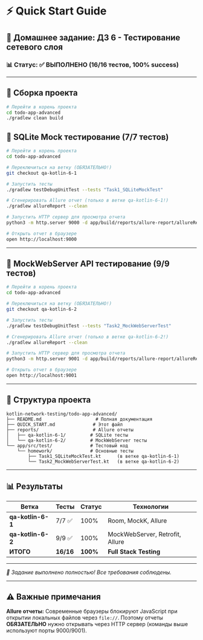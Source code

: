 # ⚡ Quick Start Guide

## 🎯 Домашнее задание: ДЗ 6 - Тестирование сетевого слоя

### 📊 Статус: ✅ ВЫПОЛНЕНО (16/16 тестов, 100% success)

---


## 🔧 Сборка проекта

```bash
# Перейти в корень проекта
cd todo-app-advanced
./gradlew clean build
```
## 🔹 SQLite Mock тестирование (7/7 тестов)

```bash
# Перейти в корень проекта
cd todo-app-advanced

# Переключиться на ветку (ОБЯЗАТЕЛЬНО!)
git checkout qa-kotlin-6-1

# Запустить тесты
./gradlew testDebugUnitTest --tests "Task1_SQLiteMockTest"

# Сгенерировать Allure отчет (только в ветке qa-kotlin-6-1!)
./gradlew allureReport --clean

# Запустить HTTP сервер для просмотра отчета
python3 -m http.server 9000 -d app/build/reports/allure-report/allureReport &

# Открыть отчет в браузере
open http://localhost:9000
```

---

## 🔹 MockWebServer API тестирование (9/9 тестов)

```bash
# Перейти в корень проекта
cd todo-app-advanced

# Переключиться на ветку (ОБЯЗАТЕЛЬНО!)
git checkout qa-kotlin-6-2

# Запустить тесты
./gradlew testDebugUnitTest --tests "Task2_MockWebServerTest"

# Сгенерировать Allure отчет (только в ветке qa-kotlin-6-2!)
./gradlew allureReport --clean

# Запустить HTTP сервер для просмотра отчета
python3 -m http.server 9001 -d app/build/reports/allure-report/allureReport &

# Открыть отчет в браузере
open http://localhost:9001
```

---

## 📁 Структура проекта

```
kotlin-network-testing/todo-app-advanced/
├── README.md                    # Полная документация
├── QUICK_START.md              # Этот файл
├── reports/                    # Allure отчеты
│   ├── qa-kotlin-6-1/         # SQLite тесты
│   └── qa-kotlin-6-2/         # MockWebServer тесты
└── app/src/test/              # Тестовый код
    └── homework/              # Основные тесты
        ├── Task1_SQLiteMockTest.kt      (в ветке qa-kotlin-6-1)
        └── Task2_MockWebServerTest.kt   (в ветке qa-kotlin-6-2)
```

---

## 📊 Результаты

| Ветка | Тесты | Статус | Технологии |
|-------|-------|--------|------------|
| **qa-kotlin-6-1** | 7/7 ✅ | 100% | Room, MockK, Allure |
| **qa-kotlin-6-2** | 9/9 ✅ | 100% | MockWebServer, Retrofit, Allure |
| **ИТОГО** | **16/16** | **100%** | **Full Stack Testing** |

---

*🎉 Задание выполнено полностью! Все требования соблюдены.*

---

## ⚠️ Важные примечания

**Allure отчеты:** Современные браузеры блокируют JavaScript при открытии локальных файлов через `file://`. Поэтому отчеты **ОБЯЗАТЕЛЬНО** нужно открывать через HTTP сервер (команды выше используют порты 9000/9001).
